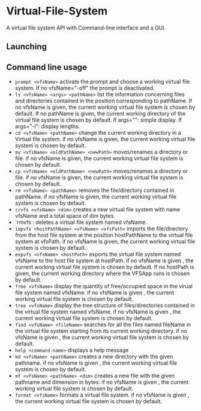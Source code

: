 # Virtual-File-System
A virtual file system API with Command-line interface and a GUI.

## Launching


## Command line usage
- `prompt <vfsName>` activate the prompt and choose a working virtual file system. If no vfsName="-off" the prompt is deactivated.
- `ls <vfsName> <args> <pathName>` list the information concerning files and directories contained in the position corresponding to pathName. If no vfsName is given, the current working virtual file system is chosen by default. If no pathName is given, the current working directory of the virtual file system is chosen by default. If args="": simple display. If args="-l": display lengths.
- `cd <vfsName> <pathName>` change the current working directory in a Virtual file system. if no vfsName is given, the current working virtual file system is chosen by default.
- `mv <vfsName> <oldPathName> <newPath>` moves/renames a directory or file. if no vfsName is given, the current working virtual file system is chosen by default.
- `cp <vfsName> <oldPathName> <newPath>` moves/renames a directory or file. if no vfsName is given, the current working virtual file system is chosen by default.
- `rm <vfsName> <pathName>` removes the file/directory contained in pathName. if no vfsName is given, the current working virtual file system is chosen by default.
- `crvfs <vfsName> <dim>` creates a new virtual file system with name vfsName and a total space of dim bytes.
- `rmvfs <vfsName>: deletes a virtual file system named vfsName.
- `impvfs <hostPathName> <vfsName> <vfsPath>` imports the file/directory from the host file system at the position hostPathName to the virtual file system at vfsPath. if no vfsName is given, the current working virtual file system is chosen by default.
- `expvfs <vfsName> <hostPath>` exports the virtual file system named vfsName to the host file system at hostPath. if no vfsName is given , the current working virtual file system is chosen by default. If no hostPath is given, the current working directory where the VFSApp runs is chosen by default.
- `free <vfsName>` display the quantity of free/occupied space in the virual file system named vfsName. if no vfsName is given , the current working virtual file system is chosen by default.
- `tree <vfsName>` display the tree structure of files/directories contained in the virtual file system named vfsName. if no vfsName is given , the current working virtual file system is chosen by default.
- `find <vfsName> <fileName>` searches for all the files named fileName in the virtual file system starting from its current working directory. if no vfsName is given , the current working virtual file system is chosen by default.
- `help <command-name>` displays a help message 
- `md <vfsName> <pathName>` creates a new directory with the given pathname. if no vfsName is given , the current working virtual file system is chosen by default.
- `mf <vfsName> <pathName> <dim>` creates a new file with the given pathname and dimension in bytes. if no vfsName is given , the current working virtual file system is chosen by default.
- `format <vfsName>` formats a virtual file system. if no vfsName is given , the current working virtual file system is chosen by default.
